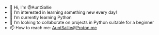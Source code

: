 - 👋 Hi, I’m @AuntSallie
- 👀 I’m interested in learning something new every day!
- 🌱 I’m currently learning Python
- 💞️ I’m looking to collaborate on projects in Python suitable for a beginner
- 📫 How to reach me:  AuntSallie@Proton.me

<!---
AuntSallie/AuntSallie is a ✨ special ✨ repository because its `README.md` (this file) appears on your GitHub profile.
You can click the Preview link to take a look at your changes.
--->
